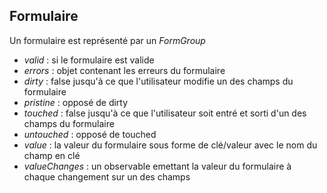 ## Formulaire

Un formulaire est représenté par un *FormGroup*

* *valid* : si le formulaire est valide
* *errors* : objet contenant les erreurs du formulaire
* *dirty* : false jusqu'à ce que l'utilisateur modifie un des champs du formulaire
* *pristine* : opposé de dirty
* *touched* : false jusqu'à ce que l'utilisateur soit entré et sorti d'un des champs du formulaire
* *untouched* : opposé de touched
* *value* : la valeur du formulaire sous forme de clé/valeur avec le nom du champ en clé
* *valueChanges* : un observable emettant la valeur du formulaire à chaque changement sur un des champs
